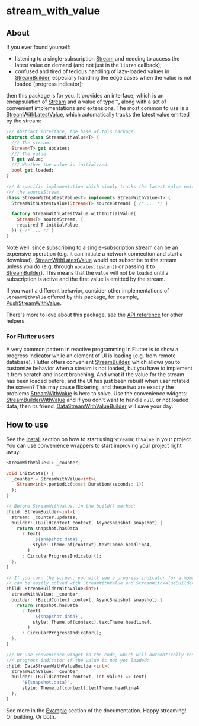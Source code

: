 # stream_with_value

## About

If you ever found yourself:

- listening to a single-subscription
  [Stream](https://api.dart.dev/stable/dart-async/Stream-class.html) and needing
  to access the latest value on demand (and not just in the `listen` callback);
- confused and tired of tedious handling of lazy-loaded values in
  [StreamBuilder](https://api.flutter.dev/flutter/widgets/StreamBuilder-class.html),
  especially handling the edge cases when the value is not loaded (progress
  indicator);

then this package is for you. It provides an interface, which is an
encapsulation of
[Stream<T>](https://api.dart.dev/stable/dart-async/Stream-class.html) and a
value of type `T`, along with a set of convenient implementations and
extensions. The most common to use is a
[StreamWithLatestValue](https://pub.dev/documentation/stream_with_value/latest/stream_with_value/StreamWithLatestValue-class.html),
which automatically tracks the latest value emitted by the stream:

```dart
/// Abstract interface, the base of this package.
abstract class StreamWithValue<T> {
  /// The stream.
  Stream<T> get updates;
  /// The value.
  T get value;
  /// Whether the value is initialized.
  bool get loaded;
}

/// A specific implementation which simply tracks the latest value emitted by
/// the sourceStream.
class StreamWithLatestValue<T> implements StreamWithValue<T> {
  StreamWithLatestValue(Stream<T> sourceStream) { /* ... */ }

  factory StreamWithLatestValue.withInitialValue(
    Stream<T> sourceStream, {
    required T initialValue,
  }) { /* ... */ }
}
```

Note well: since subscribing to a single-subscription stream can be an expensive
operation (e.g. it can initiate a network connection and start a download),
[StreamWithLatestValue](https://pub.dev/documentation/stream_with_value/latest/stream_with_value/StreamWithLatestValue-class.html)
would not subscribe to the stream unless you do (e.g. through `updates.listen()`
or passing it to
[StreamBuilder](https://api.flutter.dev/flutter/widgets/StreamBuilder-class.html)).
This means that the `value` will not be `loaded` until a subscription is active
and the first value is emitted by the stream.

If you want a different behavior, consider other implementations of
`StreamWithValue` offered by this package, for example,
[PushStreamWithValue](https://pub.dev/documentation/stream_with_value/latest/stream_with_value/PushStreamWithValue-class.html).

There's more to love about this package, see the
[API reference](https://pub.dev/documentation/stream_with_value/latest/) for
other helpers.

### For Flutter users

A very common pattern in reactive programming in Flutter is to show a progress
indicator while an element of UI is loading (e.g. from remote database). Flutter
offers convenient
[StreamBuilder](https://api.flutter.dev/flutter/widgets/StreamBuilder-class.html),
which allows you to customize behavior when a stream is not loaded, but you have
to implement it from scratch and insert branching. And what if the value for
the stream has been loaded before, and the UI has just been rebuilt when user
rotated the screen? This may cause flickering, and these two are exactly the
problems
[StreamWithValue](https://pub.dev/documentation/stream_with_value/latest/stream_with_value/StreamWithValue-class.html)
is here to solve. Use the convenience widgets:
[StreamBuilderWithValue](https://pub.dev/documentation/stream_with_value/latest/stream_with_value/StreamBuilderWithValue-class.html)
and if you don't want to handle `null` or not loaded data, then its friend,
[DataStreamWithValueBuilder](https://pub.dev/documentation/stream_with_value/latest/stream_with_value/DataStreamWithValueBuilder-class.html)
will save your day.

## How to use

See the [Install](https://pub.dev/packages/stream_with_value/install) section
on how to start using `StreamWithValue` in your project. You can use convenience
wrappers to start improving your project right away:

```dart
StreamWithValue<T> _counter;

void initState() {
  _counter = StreamWithValue<int>(
    Stream<int>.periodic(const Duration(seconds: 1))
  );
}

// Before StreamWithValue, in the build() method:
child: StreamBuilder<int>(
  stream: _counter.updates,
  builder: (BuildContext context, AsyncSnapshot snapshot) {
    return snapshot.hasData
      ? Text(
          '${snapshot.data}',
          style: Theme.of(context).textTheme.headline4,
        )
      : CircularProgressIndicator();
  },
)

// If you turn the screen, you will see a progress indicator for a moment. This
// can be easily solved with StreamWithValue and StreamWithValueBuilder:
child: StreamBuilderWithValue<int>(
  streamWithValue: _counter,
  builder: (BuildContext context, AsyncSnapshot snapshot) {
    return snapshot.hasData
      ? Text(
          '${snapshot.data}',
          style: Theme.of(context).textTheme.headline4,
        )
      : CircularProgressIndicator();
  },
)

/// Or use convenience widget in the code, which will automatically render a
/// progress indicator if the value is not yet loaded:
child: DataStreamWithValueBuilder<int>(
  streamWithValue: _counter,
  builder: (BuildContext context, int value) => Text(
      '${snapshot.data}',
      style: Theme.of(context).textTheme.headline4,
  ),
)
```

See more in the [Example](https://pub.dev/packages/stream_with_value/example)
section of the documentation. Happy streaming! Or building. Or both.
